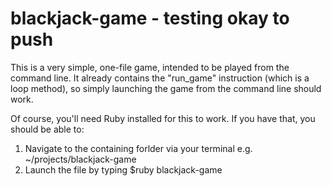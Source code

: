 # blackjack-game - testing okay to push

This is a very simple, one-file game, intended to be played from the command line. It already contains the "run_game" instruction (which is a loop method), so simply launching the game from the command line should work.

Of course, you'll need Ruby installed for this to work. If you have that, you should be able to:

1. Navigate to the containing forlder via your terminal e.g. ~/projects/blackjack-game
2. Launch the file by typing $ruby blackjack-game
